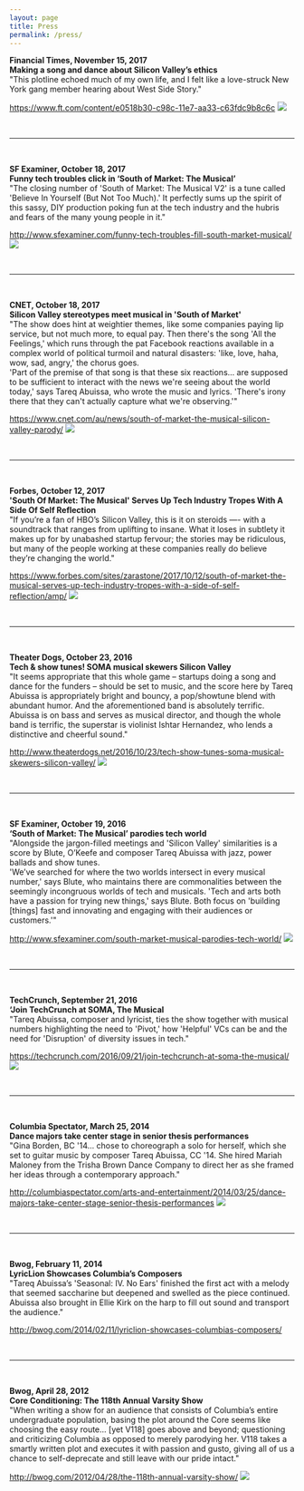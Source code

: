 ```yaml
---
layout: page
title: Press
permalink: /press/
---
```


<b>Financial Times, November 15, 2017</b>
<br><b>Making a song and dance about Silicon Valley’s ethics</b>
<br>"This plotline echoed much of my own life, and I felt like a love-struck New York gang member hearing about West Side Story."

<a href="https://www.ft.com/content/e0518b30-c98c-11e7-aa33-c63fdc9b8c6c" target="blank">https://www.ft.com/content/e0518b30-c98c-11e7-aa33-c63fdc9b8c6c</a>
<img src="/assets/FT2017.jpg">

<br>
<hr>
<br>

<b>SF Examiner, October 18, 2017</b>
<br><b>Funny tech troubles click in ‘South of Market: The Musical’</b>
<br>"The closing number of 'South of Market: The Musical V2' is a tune called 'Believe In Yourself (But Not Too Much).' It perfectly sums up the spirit of this sassy, DIY production poking fun at the tech industry and the hubris and fears of the many young people in it."

<a href="http://www.sfexaminer.com/funny-tech-troubles-fill-south-market-musical/" target="blank">http://www.sfexaminer.com/funny-tech-troubles-fill-south-market-musical/</a>
<img src="/assets/SFExaminer2017.jpg">

<br>
<hr>
<br>

<b>CNET, October 18, 2017</b>
<br><b>Silicon Valley stereotypes meet musical in 'South of Market'</b>
<br>"The show does hint at weightier themes, like some companies paying lip service, but not much more, to equal pay. Then there's the song 'All the Feelings,' which runs through the pat Facebook reactions available in a complex world of political turmoil and natural disasters: 'like, love, haha, wow, sad, angry,' the chorus goes.
<br>'Part of the premise of that song is that these six reactions... are supposed to be sufficient to interact with the news we're seeing about the world today,' says Tareq Abuissa, who wrote the music and lyrics. 'There's irony there that they can't actually capture what we're observing.'"

<a href="https://www.cnet.com/au/news/south-of-market-the-musical-silicon-valley-parody/" target="blank">https://www.cnet.com/au/news/south-of-market-the-musical-silicon-valley-parody/</a>
<img src="/assets/CNET2017.jpg">

<br>
<hr>
<br>

<b>Forbes, October 12, 2017</b>
<br><b>'South Of Market: The Musical' Serves Up Tech Industry Tropes With A Side Of Self Reflection</b>
<br>"If you’re a fan of HBO’s Silicon Valley, this is it on steroids —- with a soundtrack that ranges from uplifting to insane. What it loses in subtlety it makes up for by unabashed startup fervour; the stories may be ridiculous, but many of the people working at these companies really do believe they’re changing the world."


<a href="https://www.forbes.com/sites/zarastone/2017/10/12/south-of-market-the-musical-serves-up-tech-industry-tropes-with-a-side-of-self-reflection/" target="blank">https://www.forbes.com/sites/zarastone/2017/10/12/south-of-market-the-musical-serves-up-tech-industry-tropes-with-a-side-of-self-reflection/amp/</a>
<img src="/assets/Forbes2017.jpg">

<br>
<hr>
<br>

<b>Theater Dogs, October 23, 2016</b>
<br><b>Tech & show tunes! SOMA musical skewers Silicon Valley</b>
<br>"It seems appropriate that this whole game – startups doing a song and dance for the funders – should be set to music, and the score here by Tareq Abuissa is appropriately bright and bouncy, a pop/showtune blend with abundant humor. And the aforementioned band is absolutely terrific. Abuissa is on bass and serves as musical director, and though the whole band is terrific, the superstar is violinist Ishtar Hernandez, who lends a distinctive and cheerful sound."

<a href="http://www.theaterdogs.net/2016/10/23/tech-show-tunes-soma-musical-skewers-silicon-valley/" target="blank">http://www.theaterdogs.net/2016/10/23/tech-show-tunes-soma-musical-skewers-silicon-valley/</a>
<img src="/assets/SOMA Anish.jpg">

<br>
<hr>
<br>

<b>SF Examiner, October 19, 2016</b>
<br><b>‘South of Market: The Musical’ parodies tech world</b>
<br>"Alongside the jargon-filled meetings and 'Silicon Valley' similarities is a score by Blute, O’Keefe and composer Tareq Abuissa with jazz, power ballads and show tunes.
<br>'We’ve searched for where the two worlds intersect in every musical number,' says Blute, who maintains there are commonalities between the seemingly incongruous worlds of tech and musicals. 'Tech and arts both have a passion for trying new things,' says Blute. Both focus on 'building [things] fast and innovating and engaging with their audiences or customers.'"

<a href="http://www.sfexaminer.com/south-market-musical-parodies-tech-world/" target="blank">http://www.sfexaminer.com/south-market-musical-parodies-tech-world/</a>
<img src="/assets/SOMA CTeam.jpg">

<br>
<hr>
<br>

<b>TechCrunch, September 21, 2016</b>
<br><b>‘Join TechCrunch at SOMA, The Musical</b>
<br>"Tareq Abuissa, composer and lyricist, ties the show together with musical numbers highlighting the need to 'Pivot,' how 'Helpful' VCs can be and the need for 'Disruption' of diversity issues in tech."

<a href="https://techcrunch.com/2016/09/21/join-techcrunch-at-soma-the-musical/" target="blank">https://techcrunch.com/2016/09/21/join-techcrunch-at-soma-the-musical/</a>
<img src="/assets/TechCrunch2016.jpg">

<br>
<hr>
<br>

<b>Columbia Spectator, March 25, 2014</b>
<br><b>Dance majors take center stage in senior thesis performances</b>
<br>"Gina Borden, BC '14... chose to choreograph a solo for herself, which she set to guitar music by composer Tareq Abuissa, CC '14. She hired Mariah Maloney from the Trisha Brown Dance Company to direct her as she framed her ideas through a contemporary approach."

<a href="http://columbiaspectator.com/arts-and-entertainment/2014/03/25/dance-majors-take-center-stage-senior-thesis-performances" target="blank">http://columbiaspectator.com/arts-and-entertainment/2014/03/25/dance-majors-take-center-stage-senior-thesis-performances</a>
<img src="/assets/Gina dance thesis.jpg">

<br>
<hr>
<br>

<b>Bwog, February 11, 2014</b>
<br><b>LyricLion Showcases Columbia’s Composers</b>
<br>"Tareq Abuissa’s 'Seasonal: IV. No Ears' finished the first act with a melody that seemed saccharine but deepened and swelled as the piece continued.  Abuissa also brought in Ellie Kirk on the harp to fill out sound and transport the audience."

<a href="http://bwog.com/2014/02/11/lyriclion-showcases-columbias-composers/" target="blank">http://bwog.com/2014/02/11/lyriclion-showcases-columbias-composers/</a>

<br>
<hr>
<br>

<b>Bwog, April 28, 2012</b>
<br><b>Core Conditioning: The 118th Annual Varsity Show</b>
<br>"When writing a show for an audience that consists of Columbia’s entire undergraduate population, basing the plot around the Core seems like choosing the easy route... [yet V118] goes above and beyond; questioning and criticizing Columbia as opposed to merely parodying her. V118 takes a smartly written plot and executes it with passion and gusto, giving all of us a chance to self-deprecate and still leave with our pride intact."

<a href="http://bwog.com/2012/04/28/the-118th-annual-varsity-show/" target="blank">http://bwog.com/2012/04/28/the-118th-annual-varsity-show/</a>
<img src="/assets/v118pic.jpg">
